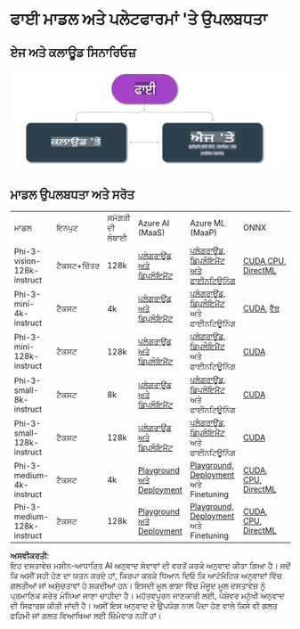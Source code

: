 # ਫਾਈ ਮਾਡਲ ਅਤੇ ਪਲੇਟਫਾਰਮਾਂ 'ਤੇ ਉਪਲਬਧਤਾ

## ਏਜ ਅਤੇ ਕਲਾਊਡ ਸਿਨਾਰਿਓਜ਼

![EdgeCloud](../../../../../translated_images/01.phiedgecloud.b0223093d5c9be1e3050490fca4a8b42a0ea7445386aefc1e5b3f25d122b589d.pa.png)

## ਮਾਡਲ ਉਪਲਬਧਤਾ ਅਤੇ ਸਰੋਤ

| | | | | | | | | |
|-|-|-|-|-|-|-|-|-|
|ਮਾਡਲ|ਇਨਪੁਟ|ਸਮੱਗਰੀ ਦੀ ਲੰਬਾਈ|Azure AI (MaaS)|Azure ML (MaaP)|ONNX|Hugging Face|Ollama|Nvidia NIM|
|Phi-3-vision-128k-instruct|ਟੈਕਸਟ+ਚਿੱਤਰ|128k|[ਪਲੇਗਰਾਊਂਡ ਅਤੇ ਡਿਪਲੌਇਮੈਂਟ](https://ai.azure.com/explore/models/Phi-3-vision-128k-instruct/version/2/registry/azureml)|[ਪਲੇਗਰਾਊਂਡ, ਡਿਪਲੌਇਮੈਂਟ ਅਤੇ ਫਾਈਨਟਿਊਨਿੰਗ](https://ml.azure.com/registries/azureml/models/Phi-3-vision-128k-instruct/version/2)|[CUDA](https://huggingface.co/microsoft/Phi-3-vision-128k-instruct-onnx-cuda/tree/main),[CPU](https://huggingface.co/microsoft/Phi-3-vision-128k-instruct-onnx-cpu/tree/main), [DirectML](https://huggingface.co/microsoft/Phi-3-vision-128k-instruct-onnx-directml/tree/main)|[ਡਾਊਨਲੋਡ ਕਰੋ](https://huggingface.co/microsoft/Phi-3-vision-128k-instruct)|-NA-|[NIM APIs](https://build.nvidia.com/microsoft/phi-3-vision-128k-instruct)|
|Phi-3-mini-4k-instruct|ਟੈਕਸਟ|4k|[ਪਲੇਗਰਾਊਂਡ ਅਤੇ ਡਿਪਲੌਇਮੈਂਟ](https://aka.ms/phi3-mini-4k-azure-ml)|[ਪਲੇਗਰਾਊਂਡ, ਡਿਪਲੌਇਮੈਂਟ](https://aka.ms/phi3-mini-4k-azure-ml) ਅਤੇ ਫਾਈਨਟਿਊਨਿੰਗ|[CUDA](https://huggingface.co/microsoft/Phi-3-mini-4k-instruct-onnx), [ਵੈੱਬ](https://huggingface.co/microsoft/Phi-3-mini-4k-instruct-onnx)|[ਪਲੇਗਰਾਊਂਡ ਅਤੇ ਡਾਊਨਲੋਡ](https://huggingface.co/chat/models/microsoft/Phi-3-mini-4k-instruct)|[GGUF](https://huggingface.co/microsoft/Phi-3-mini-4k-instruct-gguf)|[NIM APIs](https://build.nvidia.com/microsoft/phi-3-mini-4k)|
|Phi-3-mini-128k-instruct|ਟੈਕਸਟ|128k|[ਪਲੇਗਰਾਊਂਡ ਅਤੇ ਡਿਪਲੌਇਮੈਂਟ](https://ai.azure.com/explore/models/Phi-3-mini-128k-instruct/version/9/registry/azureml)|[ਪਲੇਗਰਾਊਂਡ, ਡਿਪਲੌਇਮੈਂਟ](https://ai.azure.com/explore/models/Phi-3-mini-128k-instruct/version/9/registry/azureml) ਅਤੇ ਫਾਈਨਟਿਊਨਿੰਗ|[CUDA](https://huggingface.co/microsoft/Phi-3-mini-128k-instruct-onnx)|[ਡਾਊਨਲੋਡ ਕਰੋ](https://huggingface.co/microsoft/Phi-3-mini-128k-instruct-onnx)|-NA-|[NIM APIs](https://build.nvidia.com/microsoft/phi-3-mini)|
|Phi-3-small-8k-instruct|ਟੈਕਸਟ|8k|[ਪਲੇਗਰਾਊਂਡ ਅਤੇ ਡਿਪਲੌਇਮੈਂਟ](https://ml.azure.com/registries/azureml/models/Phi-3-small-8k-instruct/version/2)|[ਪਲੇਗਰਾਊਂਡ, ਡਿਪਲੌਇਮੈਂਟ](https://ai.azure.com/explore/models/Phi-3-small-8k-instruct/version/2/registry/azureml) ਅਤੇ ਫਾਈਨਟਿਊਨਿੰਗ|[CUDA](https://huggingface.co/microsoft/Phi-3-small-8k-instruct-onnx-cuda)|[ਡਾਊਨਲੋਡ ਕਰੋ](https://huggingface.co/microsoft/Phi-3-small-8k-instruct-onnx-cuda)|-NA-|[NIM APIs](https://build.nvidia.com/microsoft/phi-3-small-8k-instruct?docker=false)|
|Phi-3-small-128k-instruct|ਟੈਕਸਟ|128k|[ਪਲੇਗਰਾਊਂਡ ਅਤੇ ਡਿਪਲੌਇਮੈਂਟ](https://ai.azure.com/explore/models/Phi-3-small-128k-instruct/version/2/registry/azureml)|[ਪਲੇਗਰਾਊਂਡ, ਡਿਪਲੌਇਮੈਂਟ](https://ml.azure.com/registries/azureml/models/Phi-3-small-128k-instruct/version/2) ਅਤੇ ਫਾਈਨਟਿਊਨਿੰਗ|[CUDA](https://huggingface.co/microsoft/Phi-3-medium-128k-instruct-onnx-cuda)|[ਡਾਊਨਲੋਡ ਕਰੋ](https://huggingface.co/microsoft/Phi-3-small-128k-instruct)|-NA-|[NIM APIs](https://build.nvidia.com/microsoft/phi-3-small-128k-instruct?docker=false)|
|Phi-3-medium-4k-instruct|ਟੈਕਸਟ|4k|[Playground ਅਤੇ Deployment](https://huggingface.co/microsoft/Phi-3-medium-4k-instruct)|[Playground, Deployment](https://ml.azure.com/registries/azureml/models/Phi-3-medium-4k-instruct/version/2) ਅਤੇ Finetuning|[CUDA](https://huggingface.co/microsoft/Phi-3-medium-4k-instruct-onnx-cuda/tree/main), [CPU](https://huggingface.co/microsoft/Phi-3-medium-4k-instruct-onnx-cpu/tree/main), [DirectML](https://huggingface.co/microsoft/Phi-3-medium-4k-instruct-onnx-directml/tree/main)|[Download](https://huggingface.co/microsoft/Phi-3-medium-4k-instruct)|-NA-|[NIM APIs](https://build.nvidia.com/microsoft/phi-3-medium-4k-instruct?docker=false)|
|Phi-3-medium-128k-instruct|ਟੈਕਸਟ|128k|[Playground ਅਤੇ Deployment](https://ai.azure.com/explore/models/Phi-3-medium-128k-instruct/version/2)|[Playground, Deployment](https://ml.azure.com/registries/azureml/models/Phi-3-medium-128k-instruct/version/2) ਅਤੇ Finetuning|[CUDA](https://huggingface.co/microsoft/Phi-3-medium-128k-instruct-onnx-cuda/tree/main), [CPU](https://huggingface.co/microsoft/Phi-3-medium-128k-instruct-onnx-cpu/tree/main), [DirectML](https://huggingface.co/microsoft/Phi-3-medium-128k-instruct-onnx-directml/tree/main)|[Download](https://huggingface.co/microsoft/Phi-3-medium-128k-instruct)|-NA-|-NA-|

**ਅਸਵੀਕਰਤੀ**:  
ਇਹ ਦਸਤਾਵੇਜ਼ ਮਸ਼ੀਨ-ਆਧਾਰਿਤ AI ਅਨੁਵਾਦ ਸੇਵਾਵਾਂ ਦੀ ਵਰਤੋਂ ਕਰਕੇ ਅਨੁਵਾਦ ਕੀਤਾ ਗਿਆ ਹੈ। ਜਦੋਂ ਕਿ ਅਸੀਂ ਸਹੀ ਹੋਣ ਦਾ ਯਤਨ ਕਰਦੇ ਹਾਂ, ਕਿਰਪਾ ਕਰਕੇ ਧਿਆਨ ਦਿਓ ਕਿ ਆਟੋਮੈਟਿਕ ਅਨੁਵਾਦਾਂ ਵਿੱਚ ਗਲਤੀਆਂ ਜਾਂ ਅਸੁੱਚਤਾਵਾਂ ਹੋ ਸਕਦੀਆਂ ਹਨ। ਇਸਦੀ ਮੂਲ ਭਾਸ਼ਾ ਵਿੱਚ ਮੌਜੂਦ ਮੂਲ ਦਸਤਾਵੇਜ਼ ਨੂੰ ਪ੍ਰਮਾਣਿਕ ਸਰੋਤ ਮੰਨਿਆ ਜਾਣਾ ਚਾਹੀਦਾ ਹੈ। ਮਹੱਤਵਪੂਰਨ ਜਾਣਕਾਰੀ ਲਈ, ਪੇਸ਼ੇਵਰ ਮਨੁੱਖੀ ਅਨੁਵਾਦ ਦੀ ਸਿਫਾਰਸ਼ ਕੀਤੀ ਜਾਂਦੀ ਹੈ। ਅਸੀਂ ਇਸ ਅਨੁਵਾਦ ਦੇ ਉਪਯੋਗ ਨਾਲ ਪੈਦਾ ਹੋਣ ਵਾਲੇ ਕਿਸੇ ਵੀ ਗਲਤ ਫਹਿਮੀ ਜਾਂ ਗਲਤ ਵਿਆਖਿਆ ਲਈ ਜ਼ਿੰਮੇਵਾਰ ਨਹੀਂ ਹਾਂ।